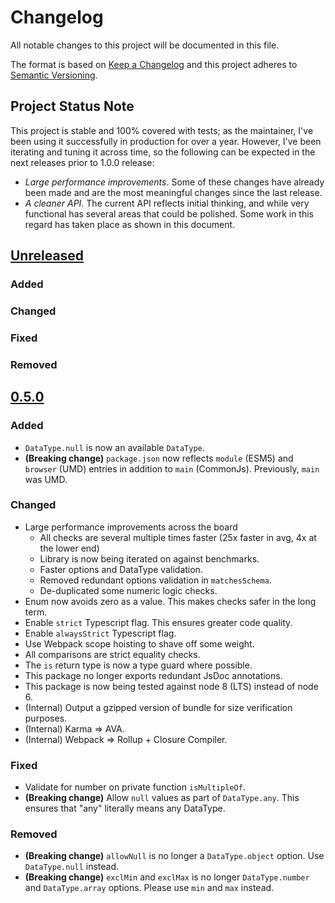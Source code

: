 # Changelog

All notable changes to this project will be documented in this file.

The format is based on [Keep a Changelog](http://keepachangelog.com/)
and this project adheres to [Semantic Versioning](https://semver.org/).

## Project Status Note

This project is stable and 100% covered with tests; as the maintainer, I've been using it successfully in production for over a year. However, I've been iterating and tuning it across time, so the following can be expected in the next releases prior to 1.0.0 release:

- _Large performance improvements_. Some of these changes have already been made and are the most meaningful changes since the last release.
- _A cleaner API_. The current API reflects initial thinking, and while very functional has several areas that could be polished. Some work in this regard has taken place as shown in this document.

## [Unreleased]

### Added

### Changed

### Fixed

### Removed

## [0.5.0]

### Added

- `DataType.null` is now an available `DataType`.
- **(Breaking change)** `package.json` now reflects `module` (ESM5) and `browser` (UMD) entries in addition to `main` (CommonJs). Previously, `main` was UMD.

### Changed

- Large performance improvements across the board
  - All checks are several multiple times faster (25x faster in avg, 4x at the lower end)
  - Library is now being iterated on against benchmarks.
  - Faster options and DataType validation.
  - Removed redundant options validation in `matchesSchema`.
  - De-duplicated some numeric logic checks.
- Enum now avoids zero as a value. This makes checks safer in the long term.
- Enable `strict` Typescript flag. This ensures greater code quality.
- Enable `alwaysStrict` Typescript flag.
- Use Webpack scope hoisting to shave off some weight.
- All comparisons are strict equality checks.
- The `is` return type is now a type guard where possible.
- This package no longer exports redundant JsDoc annotations.
- This package is now being tested against node 8 (LTS) instead of node 6.
- (Internal) Output a gzipped version of bundle for size verification purposes.
- (Internal) Karma => AVA.
- (Internal) Webpack => Rollup + Closure Compiler.

### Fixed

- Validate for number on private function `isMultipleOf`.
- **(Breaking change)** Allow `null` values as part of `DataType.any`. This ensures that "any" literally means any DataType.

### Removed

- **(Breaking change)** `allowNull` is no longer a `DataType.object` option. Use `DataType.null` instead.
- **(Breaking change)** `exclMin` and `exclMax` is no longer `DataType.number` and `DataType.array` options. Please use `min` and `max` instead.

[unreleased]: https://github.com/emilio-martinez/is-datatype/compare/v0.5.0...HEAD
[0.5.0]: https://github.com/emilio-martinez/is-datatype/compare/v0.3.1...v0.5.0
